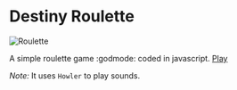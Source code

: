 # Destiny Roulette 

<img src="https://media.giphy.com/media/ckEJ3tyoy39UFgpeGq/giphy.gif" alt="Roulette" title="Roulette">


A simple roulette game :godmode: coded in javascript.
 [Play]([http://jnfran92.rocks/destiny-roulette/)

*Note:* It uses `Howler` to play sounds.